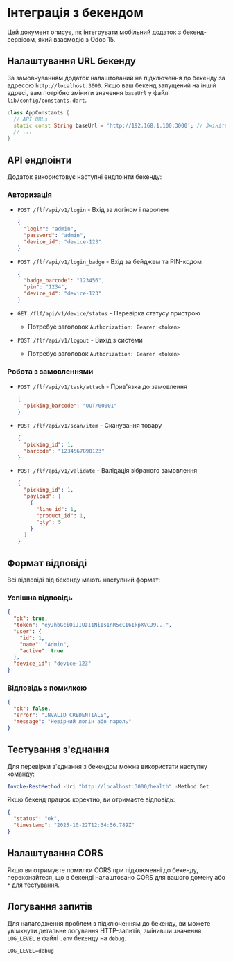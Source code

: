 # Інтеграція з бекендом

Цей документ описує, як інтегрувати мобільний додаток з бекенд-сервісом, який взаємодіє з Odoo 15.

## Налаштування URL бекенду

За замовчуванням додаток налаштований на підключення до бекенду за адресою `http://localhost:3000`. Якщо ваш бекенд запущений на іншій адресі, вам потрібно змінити значення `baseUrl` у файлі `lib/config/constants.dart`.

```dart
class AppConstants {
  // API URLs
  static const String baseUrl = 'http://192.168.1.100:3000'; // Змініть на вашу адресу
  // ...
}
```

## API ендпоінти

Додаток використовує наступні ендпоінти бекенду:

### Авторизація

- `POST /flf/api/v1/login` - Вхід за логіном і паролем
  ```json
  {
    "login": "admin",
    "password": "admin",
    "device_id": "device-123"
  }
  ```

- `POST /flf/api/v1/login_badge` - Вхід за бейджем та PIN-кодом
  ```json
  {
    "badge_barcode": "123456",
    "pin": "1234",
    "device_id": "device-123"
  }
  ```

- `GET /flf/api/v1/device/status` - Перевірка статусу пристрою
  - Потребує заголовок `Authorization: Bearer <token>`

- `POST /flf/api/v1/logout` - Вихід з системи
  - Потребує заголовок `Authorization: Bearer <token>`

### Робота з замовленнями

- `POST /flf/api/v1/task/attach` - Прив'язка до замовлення
  ```json
  {
    "picking_barcode": "OUT/00001"
  }
  ```

- `POST /flf/api/v1/scan/item` - Сканування товару
  ```json
  {
    "picking_id": 1,
    "barcode": "1234567890123"
  }
  ```

- `POST /flf/api/v1/validate` - Валідація зібраного замовлення
  ```json
  {
    "picking_id": 1,
    "payload": [
      {
        "line_id": 1,
        "product_id": 1,
        "qty": 5
      }
    ]
  }
  ```

## Формат відповіді

Всі відповіді від бекенду мають наступний формат:

### Успішна відповідь

```json
{
  "ok": true,
  "token": "eyJhbGciOiJIUzI1NiIsInR5cCI6IkpXVCJ9...",
  "user": {
    "id": 1,
    "name": "Admin",
    "active": true
  },
  "device_id": "device-123"
}
```

### Відповідь з помилкою

```json
{
  "ok": false,
  "error": "INVALID_CREDENTIALS",
  "message": "Невірний логін або пароль"
}
```

## Тестування з'єднання

Для перевірки з'єднання з бекендом можна використати наступну команду:

```powershell
Invoke-RestMethod -Uri "http://localhost:3000/health" -Method Get
```

Якщо бекенд працює коректно, ви отримаєте відповідь:

```json
{
  "status": "ok",
  "timestamp": "2025-10-22T12:34:56.789Z"
}
```

## Налаштування CORS

Якщо ви отримуєте помилки CORS при підключенні до бекенду, переконайтеся, що в бекенді налаштовано CORS для вашого домену або `*` для тестування.

## Логування запитів

Для налагодження проблем з підключенням до бекенду, ви можете увімкнути детальне логування HTTP-запитів, змінивши значення `LOG_LEVEL` в файлі `.env` бекенду на `debug`.

```
LOG_LEVEL=debug
```
